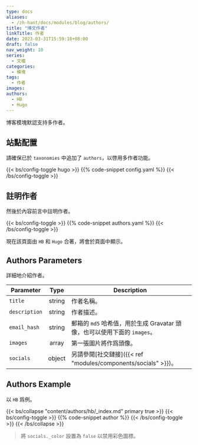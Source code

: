 ```yaml
---
type: docs
aliases:
  - /zh-hant/docs/modules/blog/authors/
title: "博文作者"
linkTitle: 作者
date: 2023-03-31T15:59:18+08:00
draft: false
nav_weight: 10
series:
  - 文檔
categories:
  - 模塊
tags:
  - 作者
images:
authors:
  - HB
  - Hugo
---
```


博客模塊默認支持多作者。

<!--more-->

## 站點配置

請確保已於 `taxonomies` 中追加了 `authors`，以啓用多作者功能。

{{< bs/config-toggle hugo >}}
{{% code-snippet config.yaml %}}
{{< /bs/config-toggle >}}

## 註明作者

然後於內容前言中註明作者。

{{< bs/config-toggle >}}
{{% code-snippet authors.yaml %}}
{{< /bs/config-toggle >}}

現在該頁面由 `HB` 和 `Hugo` 合著，將會於頁面中顯示。

## Authors Parameters

詳細地介紹作者。

| Parameter     |  Type  | Description                                                                |
| ------------- | :----: | -------------------------------------------------------------------------- |
| `title`       | string | 作者名稱。                                                                 |
| `description` | string | 作者描述。                                                                 |
| `email_hash`  | string | 郵箱的 `md5` 哈希值，用於生成 Gravatar 頭像，也可以使用下面的 `images`。 |
| `images`      | array  | 第一張圖片將作爲頭像。                                                     |
| `socials`     | object | 另請參閱[社交鏈接]({{< ref "modules/components/socials" >}})。                   |

## Authors Example

以 `HB` 爲例。

{{< bs/collapse "content/authors/hb/_index.md" primary true >}}
{{< bs/config-toggle >}}
{{% code-snippet author %}}
{{< /bs/config-toggle >}}
{{< /bs/collapse >}}

> 將 `socials._color` 設置為 `false` 以禁用彩色圖標。
